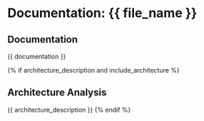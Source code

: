 # Documentation: {{ file_name }}

## Documentation

{{ documentation }}

{% if architecture_description and include_architecture %}
## Architecture Analysis

{{ architecture_description }}
{% endif %}
